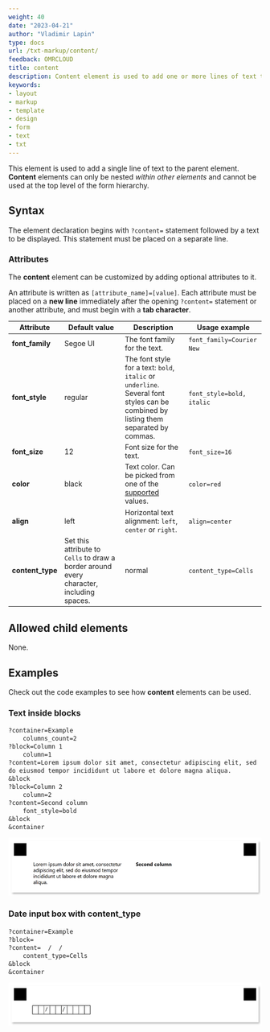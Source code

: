 ```yaml
---
weight: 40
date: "2023-04-21"
author: "Vladimir Lapin"
type: docs
url: /txt-markup/content/
feedback: OMRCLOUD
title: content
description: Content element is used to add one or more lines of text to the parent element.
keywords:
- layout
- markup
- template
- design
- form
- text
- txt
---
```


This element is used to add a single line of text to the parent element. **Content** elements can only be nested _within other elements_ and cannot be used at the top level of the form hierarchy.

## Syntax

The element declaration begins with `?content=` statement followed by a text to be displayed. This statement must be placed on a separate line.

### Attributes

The **content** element can be customized by adding optional attributes to it.

An attribute is written as `[attribute_name]=[value]`. Each attribute must be placed on a **new line** immediately after the opening `?content=` statement or another attribute, and must begin with a **tab character**.

Attribute | Default value | Description | Usage example
--------- | ------------- | ----------- | -------------
**font_family** | Segoe UI | The font family for the text. | `font_family=Courier New`
**font_style** | regular | The font style for a text: `bold`, `italic` or `underline`.<br />Several font styles can be combined by listing them separated by commas. | `font_style=bold, italic`
**font_size** | 12 | Font size for the text. | `font_size=16`
**color** | black | Text color. Can be picked from one of the [supported](/omr/supported-colors/) values. | `color=red`
**align** | left | Horizontal text alignment: `left`, `center` or `right`. | `align=center`
**content_type** | Set this attribute to `Cells` to draw a border around every character, including spaces. | normal | `content_type=Cells`

## Allowed child elements

None.

## **Examples**

Check out the code examples to see how **content** elements can be used.

### Text inside blocks

```
?container=Example
	columns_count=2
?block=Column 1
	column=1
?content=Lorem ipsum dolor sit amet, consectetur adipiscing elit, sed do eiusmod tempor incididunt ut labore et dolore magna aliqua.
&block
?block=Column 2
	column=2
?content=Second column
	font_style=bold
&block
&container
```

![Text](content.png)

### Date input box with content_type

```
?container=Example
?block=
?content=  /  /    
	content_type=Cells
&block
&container
```

![Date input box with content_type](date-box.png)
